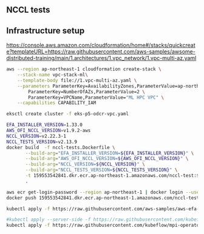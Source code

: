 ## NCCL tests

## Infrastructure setup 

https://console.aws.amazon.com/cloudformation/home#/stacks/quickcreate?templateURL=https://raw.githubusercontent.com/aws-samples/awsome-distributed-training/main/1.architectures/1.vpc_network/1.vpc-multi-az.yaml

```bash
aws --region ap-northeast-1 cloudformation create-stack \
    --stack-name vpc-stack-ml\
    --template-body file://1.vpc-multi-az.yaml \
    --parameters ParameterKey=AvailabilityZones,ParameterValue=ap-northeast-1a\\,ap-northeast-1c\
        ParameterKey=NumberOfAZs,ParameterValue=2 \
        ParameterKey=VPCName,ParameterValue="ML HPC VPC" \
    --capabilities CAPABILITY_IAM
```


```bash
eksctl create cluster -f eks-p5-odcr-vpc.yaml
```


```bash
EFA_INSTALLER_VERSION=1.33.0
AWS_OFI_NCCL_VERSION=v1.9.2-aws
NCCL_VERSION=v2.22.3-1
NCCL_TESTS_VERSION=v2.13.9
docker build  -f nccl-tests.Dockerfile \
       --build-arg="EFA_INSTALLER_VERSION=${EFA_INSTALLER_VERSION}" \
       --build-arg="AWS_OFI_NCCL_VERSION=${AWS_OFI_NCCL_VERSION}" \
       --build-arg="NCCL_VERSION=${NCCL_VERSION}" \
       --build-arg="NCCL_TESTS_VERSION=${NCCL_TESTS_VERSION}" \
       -t 159553542841.dkr.ecr.ap-northeast-1.amazonaws.com/nccl-test:${EFA_INSTALLER_VERSION}-${AWS_OFI_NCCL_VERSION}-${NCCL_VERSION}-${NCCL_TESTS_VERSION} \
       .
```


```bash
aws ecr get-login-password --region ap-northeast-1 | docker login --username AWS --password-stdin 159553542841.dkr.ecr.ap-northeast-1.amazonaws.com
docker push 159553542841.dkr.ecr.ap-northeast-1.amazonaws.com/nccl-test:${EFA_INSTALLER_VERSION}-${AWS_OFI_NCCL_VERSION}-${NCCL_VERSION}-${NCCL_TESTS_VERSION}
```

```bash
kubectl apply -f https://raw.githubusercontent.com/aws-samples/aws-efa-eks/main/manifest/efa-k8s-device-plugin.yml
```


```bash
#kubectl apply --server-side -f https://raw.githubusercontent.com/kubeflow/mpi-operator/v0.5.0/deploy/v2beta1/mpi-operator.yaml
kubectl apply -f https://raw.githubusercontent.com/kubeflow/mpi-operator/v0.4.0/deploy/v2beta1/mpi-operator.yaml
```
